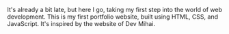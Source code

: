 It's already a bit late, but here I go, taking my first step into the world of web development.
This is my first portfolio website, built using HTML, CSS, and JavaScript.
It's inspired by the website of Dev Mihai.
